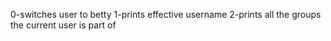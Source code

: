 0-switches user to betty
1-prints effective username
2-prints all the groups the current user is part of
